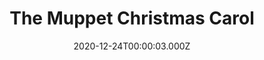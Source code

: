 ---
title: "The Muppet Christmas Carol"
year: 1992
date: 2020-12-24T00:00:03.000Z
permalink: /almanac/movies/2020-12-24-the-muppet-christmas-carol/index.html
link: https://letterboxd.com/rknightuk/film/the-muppet-christmas-carol/1/
rating: 3
tmdbid: 10437
---